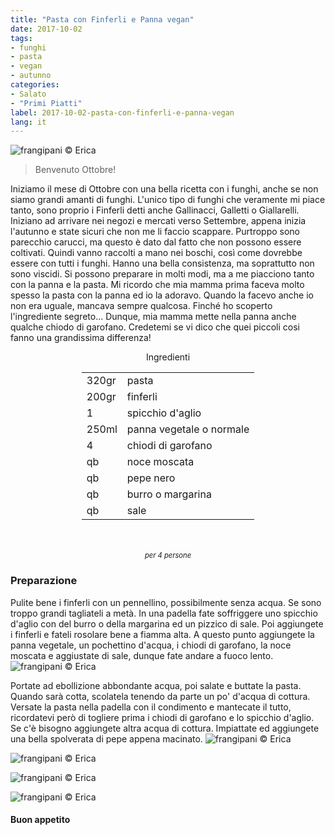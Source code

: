 ```yaml
---
title: "Pasta con Finferli e Panna vegan"
date: 2017-10-02
tags:
- funghi
- pasta 
- vegan
- autunno
categories:
- Salato
- "Primi Piatti"
label: 2017-10-02-pasta-con-finferli-e-panna-vegan
lang: it
---
```

![](header.jpg "frangipani © Erica")

> Benvenuto Ottobre!

Iniziamo il mese di Ottobre con una bella ricetta con i funghi, anche se non siamo grandi amanti di funghi. L'unico tipo di funghi che veramente mi piace tanto, sono proprio i Finferli detti anche Gallinacci, Galletti o Giallarelli. Iniziano ad arrivare nei negozi e mercati verso Settembre, appena inizia l'autunno e state sicuri che non me li faccio scappare. Purtroppo sono parecchio carucci, ma questo è dato dal fatto che non possono essere coltivati. Quindi vanno raccolti a mano nei boschi, così come dovrebbe essere con tutti i funghi. Hanno una bella consistenza, ma soprattutto non sono viscidi. Si possono preparare in molti modi, ma a me piacciono tanto con la panna e la pasta. Mi ricordo che mia mamma prima faceva molto spesso la pasta con la panna ed io la adoravo. Quando la facevo anche io non era uguale, mancava sempre qualcosa. Finché ho scoperto l'ingrediente segreto... Dunque, mia mamma mette nella panna anche qualche chiodo di garofano. Credetemi se vi dico che quei piccoli cosi fanno una grandissima differenza!

<div id="wrapper" style="text-align: center">
  <div id="yourdiv" style="display: inline-block;">
    <div class="ingredients">
      <div class="ingredients-title">Ingredienti</div>
      <table>
        <tbody>
          <tr>
            <td>320gr</td>
            <td>pasta</td>
          </tr>
          <tr>
            <td>200gr</td>
            <td>finferli</td>
          </tr>
          <tr>
            <td>1</td>
            <td>spicchio d'aglio</td>
          </tr>
          <tr>
            <td>250ml</td>
            <td>panna vegetale o normale</td>
          </tr>
          <tr>
             <td>4</td>
            <td>chiodi di garofano</td>
          </tr>
          <tr>
            <td>qb</td>
            <td>noce moscata</td>
          </tr>
          <tr>
            <td>qb</td>
            <td>pepe nero</td>
          </tr>
          <tr> 
            <td>qb</td>
            <td>burro o margarina</td>
          </tr>
          <tr>
            <td>qb</td>
            <td>sale</td>
          </tr>
        </tbody>
      </table>
      <br></br>
      <i class="pull-right" style="font-size: 80%;">per 4 persone</i>
    </div>
  </div>
</div>


<h3>
  <font color="grey">
    <i class="fa-solid fa-gears"></i>
  </font> Preparazione
</h3>

Pulite bene i finferli con un pennellino, possibilmente senza acqua. Se sono troppo grandi tagliateli a metà. In una padella fate soffriggere uno spicchio d'aglio con del burro o della margarina ed un pizzico di sale. Poi aggiungete i finferli e fateli rosolare bene a fiamma alta. A questo punto aggiungete la panna vegetale, un pochettino d'acqua, i chiodi di garofano, la noce moscata e aggiustate di sale, dunque fate andare a fuoco lento.
![](padella.jpg "frangipani © Erica")

Portate ad ebollizione abbondante acqua, poi salate e buttate la pasta. Quando sarà cotta, scolatela tenendo da parte un po' d'acqua di cottura. Versate la pasta nella padella con il condimento e mantecate il tutto, ricordatevi però di togliere prima i chiodi di garofano e lo spicchio d'aglio. Se c'è bisogno aggiungete altra acqua di cottura. Impiattate ed aggiungete una bella spolverata di pepe appena macinato.
![](risultato1.jpg "frangipani © Erica")

![](risultato2.jpg "frangipani © Erica")

![](risultato3.jpg "frangipani © Erica")

![](risultato4.jpg "frangipani © Erica")

<h4>Buon appetito
  <font color="red">
    <i class="fa-regular fa-face-smile"></i>
  </font>
</h4>
